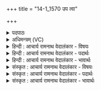 +++
title = "14-1_1570 उप त्वा"

+++
<details><summary>पदपाठः</summary>

उ꣡प꣢꣯। त्वा꣣। जाम꣡यः꣢। गि꣡रः꣢꣯। दे꣡दि꣢꣯शतीः। ह꣣विष्कृ꣡तः꣢। ह꣣विः। कृ꣡तः꣢꣯। वा꣣योः꣢। अ꣡नी꣢꣯के। अ꣢स्थिरन्। १५७०।
</details>

<details><summary>अधिमन्त्रम् (VC)</summary>

- अग्निः
- प्रयोगो भार्गवः पावकोऽग्निर्बार्हस्पत्यो वा गृहपति0यविष्ठौ सहसः पुत्रावन्यतरो वा
- गायत्री
- षड्जः
</details>

<details><summary>हिन्दी : आचार्य रामनाथ वेदालंकार - विषयः</summary>

प्रथम ऋचा पूर्वार्चिक में १३ क्रमाङ्क पर परमात्मा की महिमा के विषय में व्याख्यात हो चुकी है। यहाँ वेद-वाणियों का वर्णन करते हैं।
</details>

<details><summary>हिन्दी : आचार्य रामनाथ वेदालंकार - पदार्थः</summary>

पदार्थान्वयभाषाः -  हे अग्ने ! हे प्रकाशमय जगदीश्वर ! (हविष्कृतः) आत्मसमर्पणकर्ता उपासक की (जामयः) बहिनों के समान हितकारिणी, (त्वा देदिशतीः) आपके गुणों का निर्देश करती हुई (गिरः) वेदवाणियाँ (वायोः) प्राणप्रिय आपके (अनीके) समीप (उप अस्थिरन्) उपस्थित हो रही हैं ॥ अन्यत्र कहा भी है—ऋचाएँ उसी अविनाशी सर्वोच्च परमेश्वर का प्रतिपादन करती हैं, जिसमें सब दिव्यगुण अवस्थित हैं। जिसने उसे नहीं जाना, उसे वेद से क्या लाभ ? जो उसे जान लेते हैं, वे मोक्ष पद में समासीन हो जाते हैं (ऋ० १।१६४।३९) ॥१॥
</details>

<details><summary>हिन्दी : आचार्य रामनाथ वेदालंकार - भावार्थः</summary>

भावार्थभाषाः -  जो परमेश्वर अग्नि के समान स्तोता के हृदय में दिव्य ज्योति प्रज्वलित कर देता है और वायु के समान उसे धौंकता रहता है,उसी की महिमा को सब वेद एक स्वर से गाते हैं ॥१॥
</details>

<details><summary>संस्कृत : आचार्य रामनाथ वेदालंकार - विषयः</summary>

तत्र प्रथमा ऋक् पूर्वार्चिके १३ क्रमाङ्के परमात्ममहिमविषये व्याख्याता। अत्र वेदवाचो वर्ण्यन्ते।
</details>

<details><summary>संस्कृत : आचार्य रामनाथ वेदालंकार - पदार्थः</summary>

पदार्थान्वयभाषाः -  हे अग्ने ! हे प्रकाशमय जगदीश्वर ! (हविष्कृतः) आत्मसमर्पकस्य उपासकस्य (जामयः) स्वसार इव हितकारिण्यः, (त्वा देदिशतीः) तव गुणान् निर्दिशन्त्यः (गिरः) वेदवाचः (वायोः) प्राणप्रियस्य तव (अनीके) समीपे (उप अस्थिरन्) उपतिष्ठन्ते।[उक्तं चान्यत्र—ऋ॒चो अ॒क्षरे॑ पर॒मे व्यो॑म॒न् यस्मि॑न् दे॒वा अधि॒ विश्वे॑ निषे॒दुः। यस्तन्न वेद॒ किमृ॒चा क॑रिष्यति॒ य इत् तद् वि॒दुस्त इ॒मे समा॑सते। ऋ० १।१६४।३९ इति]॥१॥
</details>

<details><summary>संस्कृत : आचार्य रामनाथ वेदालंकार - भावार्थः</summary>

भावार्थभाषाः -  यः परमेश्वरोऽग्निरिव स्तोतुरन्तरात्मनि दिव्यं ज्योतिः प्रज्वालयति,वायुरिव च तत् संधुक्षते,तस्यैव महिमानमेकस्वरेण वेदा वर्णयन्ति ॥१॥
</details>